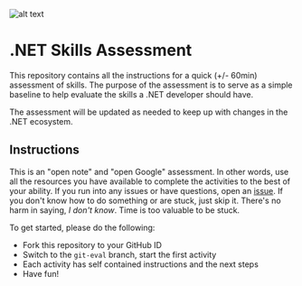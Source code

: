 ![alt text](http://lozanotek.com/images/logo.gif "Created by Lozanotek, Inc.") 
# .NET Skills Assessment

This repository contains all the instructions for a quick (+/- 60min) assessment of skills. The purpose of the assessment is to serve as a simple baseline to help evaluate the skills a .NET developer should have.

The assessment will be updated as needed to keep up with changes in the .NET ecosystem.

## Instructions
This is an "open note" and "open Google" assessment. In other words, use all the resources you have available to complete the activities to the best of your ability. If you run into any issues or have questions, open an [issue](https://github.com/lozanotek/skills-assessment/issues). If you don't know how to do something or are stuck, just skip it. There's no harm in saying, *I don't know*. Time is too valuable to be stuck.

To get started, please do the following:

* Fork this repository to your GitHub ID
* Switch to the `git-eval` branch, start the first activity
* Each activity has self contained instructions and the next steps
* Have fun!
